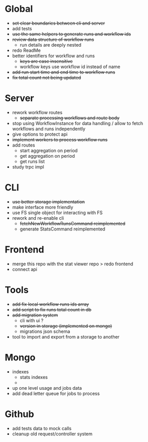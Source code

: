 # Global
* ~~set clear boundaries between cli and server~~
* add tests
* ~~use the same helpers to generate runs and workflow ids~~
* ~~review data structure of workflow runs~~
    * run details are deeply nested
* redo ReadMe
* better identifiers for workflow and runs
    * ~~keys are case insensitive~~
    * workflow keys use workflow id instead of name
* ~~add run start time and end time to workflow runs~~
* ~~fix total count not being updated~~

# Server
* rework workflow routes
    * ~~separate processing workflows and route body~~
* stop using WorkflowInstance for data handling / allow to fetch workflows and runs independently
* give options to protect api
* ~~implement workers to process workflow runs~~
* add routes
    * start aggregation on period
    * get aggregation on period
    * get runs list
* study trpc impl

# CLI
* ~~use better storage implementation~~
* make interface more friendly
* use FS single object for interacting with FS
* rework and re-enable cli
    * ~~fetchNewWorkflowRunsCommand reimplemented~~
    * generate StatsCommand reimplemented

# Frontend
* merge this repo with the stat viewer repo > redo frontend
* connect api

# Tools
* ~~add fix local workflow runs ids array~~
* ~~add script to fix runs total count in db~~
* ~~add migration system~~
  * cli with ui ?
  * ~~version in storage (implemented on mongo)~~
  * migrations json schema
* tool to import and export from a storage to another

# Mongo
* indexes
    * stats indexes
    * 
* up one level usage and jobs data
* add dead letter queue for jobs to process

# Github
* add tests data to mock calls
* cleanup old request/controller system